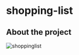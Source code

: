 # shopping-list

## About the project
![shoppinglist](https://user-images.githubusercontent.com/76150928/108994759-88cf3e80-76df-11eb-9bfa-9d5289f6f999.gif)
